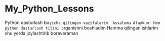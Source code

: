 # My_Python_Lessons
Python dasturlash bo`yicha qilingan vazifalarim 
Assalomu Alaykum!
Men python dasturlash tilini o`rganishni boshladim
Hamma qilingan ishlarim shu yerda joylashtirib boraveraman
